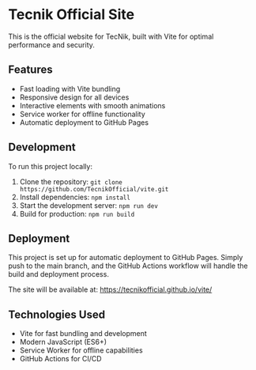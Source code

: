 # Tecnik Official Site

This is the official website for TecNik, built with Vite for optimal performance and security.

## Features

- Fast loading with Vite bundling
- Responsive design for all devices
- Interactive elements with smooth animations
- Service worker for offline functionality
- Automatic deployment to GitHub Pages

## Development

To run this project locally:

1. Clone the repository: `git clone https://github.com/TecnikOfficial/vite.git`
2. Install dependencies: `npm install`
3. Start the development server: `npm run dev`
4. Build for production: `npm run build`

## Deployment

This project is set up for automatic deployment to GitHub Pages. Simply push to the main branch, and the GitHub Actions workflow will handle the build and deployment process.

The site will be available at: https://tecnikofficial.github.io/vite/

## Technologies Used

- Vite for fast bundling and development
- Modern JavaScript (ES6+)
- Service Worker for offline capabilities
- GitHub Actions for CI/CD

